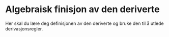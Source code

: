 # Algebraisk finisjon av den deriverte


Her skal du lære deg definisjonen av den deriverte og bruke den til å utlede derivasjonsregler.


